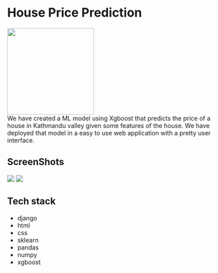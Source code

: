 # House Price Prediction

<img src="https://i.etsystatic.com/26303043/r/il/89d9ad/2739832425/il_794xN.2739832425_nl7y.jpg" height='200px'>
<br>
We have created a ML model using Xgboost that predicts the price of a house in Kathmandu valley given some features of the house. We have deployed that model in a easy to use web application with a pretty user interface. 

## ScreenShots

<img src="https://ibb.co/JkK3yV1">

<img src="https://ibb.co/JzcNrjv">

## Tech stack

- django
- html
- css
- sklearn
- pandas
- numpy
- xgboost